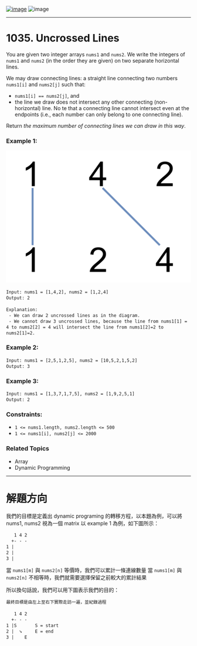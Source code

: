 [![image](https://img.shields.io/badge/Leetcode-Link-blue?logo=leetcode)](https://leetcode.com/problems/uncrossed-lines/description/)
![image](https://img.shields.io/badge/Difficulty-Medium-yellow)

---

# 1035. Uncrossed Lines

You are given two integer arrays `nums1` and `nums2`. We write the integers of `nums1` and `nums2` (in the order they are given) on two separate horizontal lines.

We may draw connecting lines: a straight line connecting two numbers `nums1[i]` and `nums2[j]` such that:

- `nums1[i] == nums2[j]`, and
- the line we draw does not intersect any other connecting (non-horizontal) line.
No
te that a connecting line cannot intersect even at the endpoints (i.e., each number can only belong to one connecting line).

Return *the maximum number of connecting lines we can draw in this way*.

### Example 1:

![image](./image/142.png)

```
Input: nums1 = [1,4,2], nums2 = [1,2,4]
Output: 2

Explanation: 
 - We can draw 2 uncrossed lines as in the diagram.
 - We cannot draw 3 uncrossed lines, because the line from nums1[1] = 4 to nums2[2] = 4 will intersect the line from nums1[2]=2 to nums2[1]=2.
```

### Example 2:

```
Input: nums1 = [2,5,1,2,5], nums2 = [10,5,2,1,5,2]
Output: 3
```

### Example 3:

```
Input: nums1 = [1,3,7,1,7,5], nums2 = [1,9,2,5,1]
Output: 2
```

### Constraints:

- `1 <= nums1.length, nums2.length <= 500`
- `1 <= nums1[i], nums2[j] <= 2000`

### Related Topics

- Array
- Dynamic Programming
  
---

# 解題方向

我們的目標是定義出 dynamic programing 的轉移方程，以本題為例，可以將 nums1, nums2 視為一個 matrix
以 example 1 為例，如下圖所示：

```
   1 4 2
  +- - -
1 |
2 |
3 |
```

當 `nums1[m]` 與 `nums2[n]` 等價時，我們可以累計一條連線數量
當 `nums1[m]` 與 `nums2[n]` 不相等時，我們就需要選擇保留之前較大的累計結果

所以換句話說，我們可以用下圖表示我們的目的：

```
最終目標是由左上至右下實際走訪一遍，並紀錄過程

   1 4 2
  +- - -
1 |S       S = start
2 |  ➘     E = end
3 |    E
```